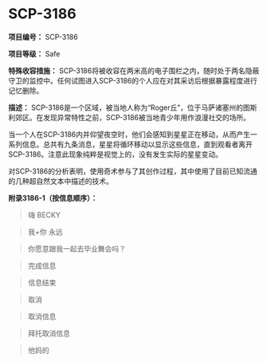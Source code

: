 # SCP-3186
                        


**项目编号：** SCP-3186

**项目等级：** Safe

**特殊收容措施：** SCP-3186将被收容在两米高的电子围栏之内，随时处于两名隐蔽守卫的监控中。任何试图进入SCP-3186的个人应在对其采访后根据暴露程度进行记忆删除。

**描述：** SCP-3186是一个区域，被当地人称为“Roger丘”，位于马萨诸塞州的图斯利郊区。在发现异常特性之前，SCP-3186被当地青少年用作浪漫社交的场所。

当一个人在SCP-3186内并仰望夜空时，他们会感知到星星正在移动，从而产生一系列信息。总共有九条消息，星星将循环移动以显示这些信息，直到观看者离开SCP-3186。注意此现象纯粹是视觉上的，没有发生实际的星星变动。

对SCP-3186的分析表明，使用奇术参与了其创作过程，其中使用了目前已知流通的几种超自然文本中描述的技术。

**附录3186-1（按信息顺序）：** 


> 嗨 BECKY
> 


> 我+你 永远
> 


> 你愿意跟我一起去毕业舞会吗？
> 


> 完成信息
> 


> 信息结束
> 


> 取消
> 


> 取消信息
> 


> 拜托取消信息
> 


> 他妈的
> 



                    